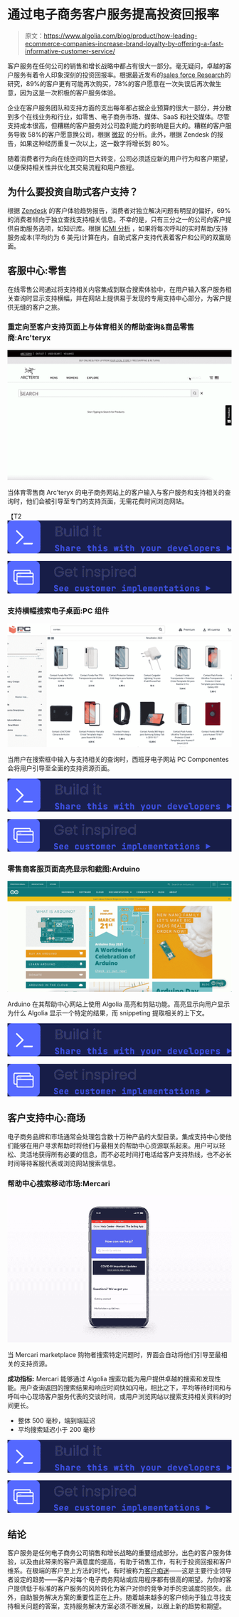# 通过电子商务客户服务提高投资回报率

> 原文：<https://www.algolia.com/blog/product/how-leading-ecommerce-companies-increase-brand-loyalty-by-offering-a-fast-informative-customer-service/>

客户服务在任何公司的销售和增长战略中都占有很大一部分。毫无疑问，卓越的客户服务有着令人印象深刻的投资回报率。根据最近发布的[sales force Research](https://c1.sfdcstatic.com/content/dam/web/en_us/www/documents/research/salesforce-state-of-the-connected-customer-4th-ed.pdf)的研究，89%的客户更有可能再次购买，78%的客户愿意在一次失误后再次做生意，因为这是一次积极的客户服务体验。

企业在客户服务团队和支持方面的支出每年都占据企业预算的很大一部分，并分散到多个在线业务和行业，如零售、电子商务市场、媒体、SaaS 和社交媒体。尽管支持成本很高，但糟糕的客户服务对公司盈利能力的影响是巨大的。糟糕的客户服务导致 58%的客户愿意换公司，根据 [微软](https://clouddamcdnprodep.azureedge.net/gdc/gdcPiLLQw/original?ocid=mkto_eml_EM582302A1LA1) 的分析。此外，根据 Zendesk 的报告，如果这种经历重复一次以上，这一数字将增长到 80%。

随着消费者行为向在线空间的巨大转变，公司必须适应新的用户行为和客户期望，以便保持相关性并优化其交易流程和用户旅程。

## [](#why-invest-in-self-service-customer-support)为什么要投资自助式客户支持？

根据 [Zendesk](https://d1eipm3vz40hy0.cloudfront.net/pdf/cxtrends/cx-trends-2020-full-report.pdf) 的客户体验趋势报告，消费者对独立解决问题有明显的偏好，69%的消费者倾向于独立查找支持相关信息。不幸的是，只有三分之一的公司向客户提供自助服务选项，如知识库。根据 [ICMI 分析](https://www.icmi.com/resources/2019/the-metrics-of-contact-center-productivity) ，如果将每次呼叫的实时帮助/支持服务成本(平均约为 6 美元)计算在内，自助式客户支持代表着客户和公司的双赢局面。

## [](#customer-support-center-retail)客服中心:零售

在线零售公司通过将支持相关内容集成到联合搜索体验中，在用户输入客户服务相关查询时显示支持横幅，并在网站上提供易于发现的专用支持中心部分，为客户提供无缝的客户之旅。

### [](#redirect-to-customer-support-pages-on-help-related-queries-for-sports-goods-retailer-arc%e2%80%99teryx)重定向至客户支持页面上与体育相关的帮助查询&商品零售商:Arc'teryx

![](img/fb7fd44ceb91fc5c1607c0ee69fa144d.png)

当体育零售商 Arc'teryx 的电子商务网站上的客户输入与客户服务和支持相关的查询时，他们会被引导至专门的支持页面，无需花费时间浏览网站。

【T2![](img/b04adcad6e5da1a942f94e9b1fdf9810.png)

[![](img/714f4d70fdf0626dfe8f77dfd88813af.png)](https://www.algolia.com/search-inspiration-library/redirect-customer-support-pages-help-related-queries-sports-goods-retailer)

### [](#support-banners-in-search-for-electronics-desktop-pc-componentes)支持横幅搜索电子桌面:PC 组件

![](img/a72fe1922e408f8621dda986c54a13c6.png)

当用户在搜索框中输入与支持相关的查询时，西班牙电子网站 PC Componentes 会将用户引导至全面的支持资源页面。

[![](img/b04adcad6e5da1a942f94e9b1fdf9810.png)](https://www.algolia.com/doc/guides/managing-results/rules/merchandising-and-promoting/how-to/add-banners/)

[![](img/714f4d70fdf0626dfe8f77dfd88813af.png)](https://www.algolia.com/search-inspiration-library/support-banners-search-electronics-desktop)

### [](#highlighting-and-snippeting-for-retailer-customer-service-page-arduino)零售商客服页面高亮显示和截图:Arduino

![](img/56b323adb3e46d568bd5e25597c16f80.png)

Arduino 在其帮助中心网站上使用 Algolia 高亮和剪贴功能。高亮显示向用户显示为什么 Algolia 显示一个特定的结果，而 snippeting 提取相关的上下文。

[![](img/b04adcad6e5da1a942f94e9b1fdf9810.png)](https://www.algolia.com/doc/guides/building-search-ui/ui-and-ux-patterns/highlighting-snippeting/js/)

[![](img/714f4d70fdf0626dfe8f77dfd88813af.png)](https://www.algolia.com/search-inspiration-library/highlighting-snippeting-retailer)

## [](#customer-support-center-marketplace)客户支持中心:商场

电子商务品牌和市场通常会处理包含数十万种产品的大型目录。集成支持中心使他们能够在用户寻求帮助时将他们与最相关的帮助中心资源联系起来。用户可以轻松、灵活地获得所有必要的信息，而不必花时间打电话给客户支持热线，也不必长时间等待客服代表或浏览网站搜索信息。

### [](#help-center-search-for-mobile-marketplace-mercari)帮助中心搜索移动市场:Mercari

![](img/17bcb07fc72d9153498f080555fb2c89.png)

当 Mercari marketplace 购物者搜索特定问题时，界面会自动将他们引导至最相关的支持资源。

**成功指标:** Mercari 能够通过 Algolia 搜索功能为用户提供卓越的搜索和发现性能。用户查询返回的搜索结果和响应时间快如闪电，相比之下，平均等待时间和与呼叫中心现场客户服务代表的交谈时间，或用户浏览网站以搜索支持相关资料的时间更长。

*   整体 500 毫秒，端到端延迟
*   平均搜索延迟小于 200 毫秒

[![](img/b04adcad6e5da1a942f94e9b1fdf9810.png)](https://www.algolia.com/doc/tools/crawler/getting-started/overview/)

[![](img/714f4d70fdf0626dfe8f77dfd88813af.png)](https://www.algolia.com/search-inspiration-library/help-center-search-marketplace-mobile)

## [](#conclusion)结论

客户服务是任何电子商务公司销售和增长战略的重要组成部分。出色的客户服务体验，以及由此带来的客户满意度的提高，有助于销售工作，有利于投资回报和客户维系。在极端的客户至上方法的时代，有时被称为[客户痴迷](https://www.zendesk.com/blog/customer-obsession/)——这是主要行业领导者设定的趋势——客户对每个电子商务网站或应用程序都有很高的期望。为你的客户提供低于标准的客户服务的风险转化为客户对你的竞争对手的忠诚度的损失。此外，自助服务解决方案的重要性正在上升。随着越来越多的客户倾向于独立寻找支持相关问题的答案，支持服务解决方案必须不断发展，以跟上新的趋势和期望。